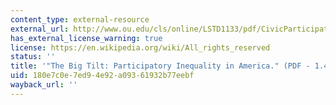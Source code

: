 ```yaml
---
content_type: external-resource
external_url: http://www.ou.edu/cls/online/LSTD1133/pdf/CivicParticipation3.pdf
has_external_license_warning: true
license: https://en.wikipedia.org/wiki/All_rights_reserved
status: ''
title: '"The Big Tilt: Participatory Inequality in America." (PDF - 1.4MB)'
uid: 180e7c0e-7ed9-4e92-a093-61932b77eebf
wayback_url: ''
---
```


